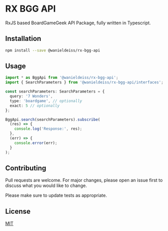 # RX BGG API

RxJS based BoardGameGeek API Package, fully written in Typescript.

## Installation

```bash
npm install --save @wanieldeiss/rx-bgg-api
```

## Usage

```typescript
import * as BggApi from '@wanieldeiss/rx-bgg-api';
import { SearchParameters } from '@wanieldeiss/rx-bgg-api/interfaces';

const searchParameters: SearchParameters = {
  query: '7 Wonders',
  type: 'boardgame', // optionally
  exact: 5 // optionally
};

BggApi.search(searchParameters).subscribe(
  (res) => {
    console.log('Response:', res);
  },
  (err) => {
    console.error(err);
  }
);
```

## Contributing

Pull requests are welcome. For major changes, please open an issue first to discuss what you would like to change.

Please make sure to update tests as appropriate.

## License

[MIT](https://github.com/WanielDeiss/rx-bgg-api/blob/master/LICENSE.md)
